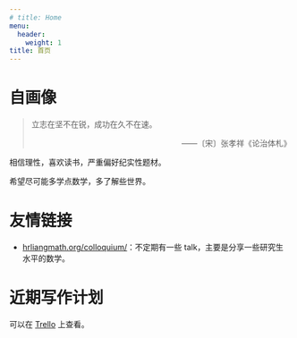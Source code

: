 ```yaml
---
# title: Home
menu:
  header:
    weight: 1
title: 首页
---
```


# 自画像


<div class="quote-right">

> 立志在坚不在锐，成功在久不在速。
>
> <div style="text-align: right"> ——〔宋〕张孝祥《论治体札》</div>
</div>

相信理性，喜欢读书，严重偏好纪实性题材。

希望尽可能多学点数学，多了解些世界。

# 友情链接

* [hrliangmath.org/colloquium/](https://hrliangmath.org/colloquium/)：不定期有一些 talk，主要是分享一些研究生水平的数学。

# 近期写作计划

可以在 [Trello](https://trello.com/invite/b/YNDPKRdI/ATTI6d540df44137ed74deb15e67098ea14c9476E0E4/博客) 上查看。
